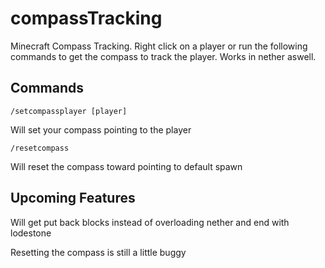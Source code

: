 # compassTracking

Minecraft Compass Tracking. Right click on a player or run the following commands to get the compass to track the player. Works in nether aswell.

## Commands

`
/setcompassplayer [player]
`

Will set your compass pointing to the player

`
/resetcompass 
`

Will reset the compass toward pointing to default spawn

## Upcoming Features

Will get put back blocks instead of overloading nether and end with lodestone

Resetting the compass is still a little buggy


